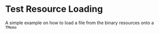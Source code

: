 # Test Resource Loading

A simple example on how to load a file from the binary resources onto a `TMemo`
